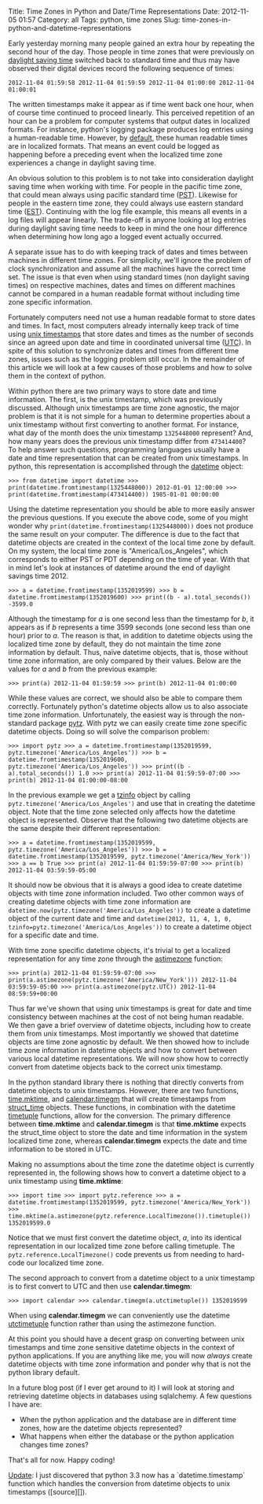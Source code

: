 Title: Time Zones in Python and Date/Time Representations
Date: 2012-11-05 01:57
Category: all
Tags: python, time zones
Slug: time-zones-in-python-and-datetime-representations

Early yesterday morning many people gained an extra hour by repeating the
second hour of the day. Those people in time zones that were previously on
[daylight saving time][] switched back to standard time and thus may have
observed their digital devices record the following sequence of times:

`2012-11-04 01:59:58 2012-11-04 01:59:59 2012-11-04 01:00:00 2012-11-04 01:00:01`

The written timestamps make it appear as if time went back one hour, when of
course time continued to proceed linearly. This perceived repetition of an hour
can be a problem for computer systems that output dates in localized formats.
For instance, python's logging package produces log entries using a
human-readable time. However, by [default][], these human readable times are in
localized formats. That means an event could be logged as happening before a
preceding event when the localized time zone experiences a change in daylight
saving time.

An obvious solution to this problem is to not take into consideration daylight
saving time when working with time. For people in the pacific time zone, that
could mean always using pacific standard time ([PST][]). Likewise for people in
the eastern time zone, they could always use eastern standard time ([EST][]).
Continuing with the log file example, this means all events in a log files will
appear linearly. The trade-off is anyone looking at log entries during daylight
saving time needs to keep in mind the one hour difference when determining how
long ago a logged event actually occurred.

A separate issue has to do with keeping track of dates and times between
machines in different time zones. For simplicity, we'll ignore the problem of
clock synchronization and assume all the machines have the correct time set.
The issue is that even when using standard times (non daylight saving times) on
respective machines, dates and times on different machines cannot be compared
in a human readable format without including time zone specific information.

Fortunately computers need not use a human readable format to store dates and
times. In fact, most computers already internally keep track of time using
[unix timestamps][] that store dates and times as the number of seconds since
an agreed upon date and time in coordinated universal time ([UTC][]). In spite
of this solution to synchronize dates and times from different time zones,
issues such as the logging problem still occur. In the remainder of this
article we will look at a few causes of those problems and how to solve them in
the context of python.

Within python there are two primary ways to store date and time information.
The first, is the unix timestamp, which was previously discussed. Although unix
timestamps are time zone agnostic, the major problem is that it is not simple
for a human to determine properties about a unix timestamp without first
converting to another format. For instance, what day of the month does the unix
timestamp `1325448000` represent? And, how many years does the previous unix
timestamp differ from `473414400`? To help answer such questions, programming
languages usually have a date and time representation that can be created from
unix timestamps. In python, this representation is accomplished through the
[datetime][] object:

`>>> from datetime import datetime >>> print(datetime.fromtimestamp(1325448000)) 2012-01-01 12:00:00 >>> print(datetime.fromtimestamp(473414400)) 1985-01-01 00:00:00`

Using the datetime representation you should be able to more easily answer the
previous questions. If you execute the above code, some of you might wonder why
`print(datetime.fromtimestamp(1325448000))` does not produce the same result on
your computer. The difference is due to the fact that datetime objects are
created in the context of the local time zone by default. On my system, the
local time zone is "America/Los\_Angeles", which corresponds to either PST or
PDT depending on the time of year. With that in mind let's look at instances of
datetime around the end of daylight savings time 2012.

`>>> a = datetime.fromtimestamp(1352019599) >>> b = datetime.fromtimestamp(1352019600) >>> print((b - a).total_seconds()) -3599.0`

Although the timestamp for *a* is one second less than the timestamp for *b*,
it appears as if *b* represents a time 3599 seconds (one second less than one
hour) prior to *a*. The reason is that, in addition to datetime objects using
the localized time zone by default, they do not maintain the time zone
information by default. Thus, naïve datetime objects, that is, those without
time zone information, are only compared by their values. Below are the values
for *a* and *b* from the previous example:

`>>> print(a) 2012-11-04 01:59:59 >>> print(b) 2012-11-04 01:00:00`

While these values are correct, we should also be able to compare them
correctly. Fortunately python's datetime objects allow us to also associate
time zone information. Unfortunately, the easiest way is through the
non-standard package [pytz][]. With pytz we can easily create time zone
specific datetime objects. Doing so will solve the comparison problem:

`>>> import pytz >>> a = datetime.fromtimestamp(1352019599, pytz.timezone('America/Los_Angeles')) >>> b = datetime.fromtimestamp(1352019600, pytz.timezone('America/Los_Angeles')) >>> print((b - a).total_seconds()) 1.0 >>> print(a) 2012-11-04 01:59:59-07:00 >>> print(b) 2012-11-04 01:00:00-08:00`

In the previous example we get a [tzinfo][] object by calling
`pytz.timezone('America/Los_Angeles')` and use that in creating the datetime
object. Note that the time zone selected only affects how the datetime object
is represented. Observe that the following two datetime objects are the same
despite their different representation:

`>>> a = datetime.fromtimestamp(1352019599, pytz.timezone('America/Los_Angeles')) >>> b = datetime.fromtimestamp(1352019599, pytz.timezone('America/New_York')) >>> a == b True >>> print(a) 2012-11-04 01:59:59-07:00 >>> print(b) 2012-11-04 03:59:59-05:00`

It should now be obvious that it is always a good idea to create datetime
objects with time zone information included. Two other common ways of creating
datetime objects with time zone information are
`datetime.now(pytz.timezone('America/Los_Angeles'))` to create a datetime
object of the current date and time and
`datetime(2012, 11, 4, 1, 0, tzinfo=pytz.timezone('America/Los_Angeles'))` to
create a datetime object for a specific date and time.

With time zone specific datetime objects, it's trivial to get a localized
representation for any time zone through the [astimezone][] function:

`>>> print(a) 2012-11-04 01:59:59-07:00 >>> print(a.astimezone(pytz.timezone('America/New_York'))) 2012-11-04 03:59:59-05:00 >>> print(a.astimezone(pytz.UTC)) 2012-11-04 08:59:59+00:00`

Thus far we've shown that using unix timestamps is great for date and time
consistency between machines at the cost of not being human readable. We then
gave a brief overview of datetime objects, including how to create them from
unix timestamps. Most importantly we showed that datetime objects are time zone
agnostic by default. We then showed how to include time zone information in
datetime objects and how to convert between various local datetime
representations. We will now show how to correctly convert from datetime
objects back to the correct unix timestamp.

In the python standard library there is nothing that directly converts from
datetime objects to unix timestamps. However, there are two functions,
[time.mktime][], and [calendar.timegm][] that will create timestamps from
[struct_time][] objects. These functions, in combination with the datetime
[timetuple][] functions, allow for the conversion. The primary difference
between **time.mktime** and **calendar.timegm** is that **time.mktime** expects
the struct\_time object to store the date and time information in the system
localized time zone, whereas **calendar.timegm** expects the date and time
information to be stored in UTC.

Making no assumptions about the time zone the datetime object is currently
represented in, the following shows how to convert a datetime object to a unix
timestamp using **time.mktime**:

`>>> import time >>> import pytz.reference >>> a = datetime.fromtimestamp(1352019599, pytz.timezone('America/New_York')) >>> time.mktime(a.astimezone(pytz.reference.LocalTimezone()).timetuple()) 1352019599.0`

Notice that we must first convert the datetime object, *a*, into its identical
representation in our localized time zone before calling timetuple. The
`pytz.reference.LocalTimezone()` code prevents us from needing to hard-code our
localized time zone.

The second approach to convert from a datetime object to a unix timestamp is to
first convert to UTC and then use **calendar.timegm**:

`>>> import calendar >>> calendar.timegm(a.utctimetuple()) 1352019599`

When using **calendar.timegm** we can conveniently use the datetime
[utctimetuple][] function rather than using the astimezone function.

At this point you should have a decent grasp on converting between unix
timestamps and time zone sensitive datetime objects in the context of python
applications. If you are anything like me, you will now *always* create
datetime objects with time zone information and ponder why that is not the
python library default.

In a future blog post (if I ever get around to it) I will look at storing and
retrieving datetime objects in databases using sqlalchemy. A few questions I
have are:

-   When the python application and the database are in different time zones,
    how are the datetime objects represented?
-   What happens when either the database or the python application changes
    time zones?

That's all for now. Happy coding!

<ins datetime="2012-11-06T20:14:01+00:00">
Update</ins>: I just discovered that python 3.3 now has a `datetime.timestamp`
function which handles the conversion from datetime objects to unix timestamps
([source][]).

  [daylight saving time]: http://en.wikipedia.org/wiki/Daylight_saving_time
  [default]: http://docs.python.org/2/library/logging.html#logging.Formatter.formatTime
  [PST]: http://en.wikipedia.org/wiki/Pacific_Time_Zone
  [EST]: http://en.wikipedia.org/wiki/Eastern_Time_Zone
  [unix timestamps]: http://en.wikipedia.org/wiki/Unix_time
  [UTC]: http://en.wikipedia.org/wiki/Coordinated_Universal_Time
  [datetime]: http://docs.python.org/2/library/datetime.html#datetime-objects
  [pytz]: http://pytz.sourceforge.net/
  [tzinfo]: http://docs.python.org/2/library/datetime.html#datetime.tzinfo
  [astimezone]: http://docs.python.org/2/library/datetime.html#datetime.datetime.astimezone
  [time.mktime]: http://docs.python.org/2/library/time.html#time.mktime
  [calendar.timegm]: http://docs.python.org/2/library/calendar.html#calendar.timegm
  [struct_time]: http://docs.python.org/2/library/time.html#time.struct_time
  [timetuple]: http://docs.python.org/2/library/datetime.html#datetime.date.timetuple
  [utctimetuple]: http://docs.python.org/2/library/datetime.html#datetime.datetime.utctimetuple
  [source]: http://docs.python.org/dev/library/datetime.html#datetime.datetime.timestamp
